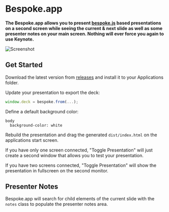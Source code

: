 # Bespoke.app

**The Bespoke.app allows you to present [bespoke.js](https://github.com/bespokejs/bespoke) based presentations on a second screen while seeing the current & next slide as well as some presenter notes on your main screen. Nothing will ever force you again to use Keynote.**

![Screenshot](http://joel-github-static.s3.amazonaws.com/bespoke-app/screenshot.png)

## Get Started

Download the latest version from [releases](https://github.com/256dpi/bespoke-app/releases) and install it to your Applications folder.

Update your presentation to export the deck:

```js
window.deck = bespoke.from(...);
```

Define a default background color:

```stylus
body
  background-color: white
```

Rebuild the presentation and drag the generated `dist/index.html` on the applications start screen.

If you have only one screen connected, "Toggle Presentation" will just create a second window that allows you to test your presentation.

If you have two screens connected, "Toggle Presentation" will show the presentation in fullscreen on the second monitor.

## Presenter Notes

Bespoke.app will search for child elements of the current slide with the `notes` class to populate the presenter notes area.
